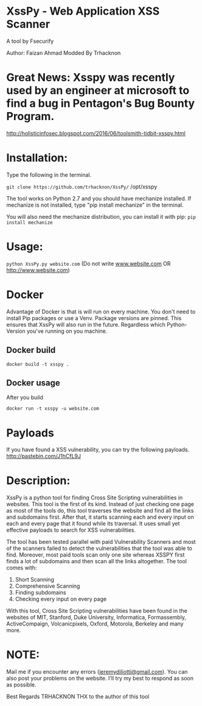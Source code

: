 # XssPy - Web Application XSS Scanner
A tool by Fsecurify

Author: Faizan Ahmad 
Modded By Trhacknon

# Great News: Xsspy was recently used by an engineer at microsoft to find a bug in Pentagon's Bug Bounty Program.
http://holisticinfosec.blogspot.com/2016/06/toolsmith-tidbit-xsspy.html

# Installation: 
Type the following in the terminal.

`git clone https://github.com/trhacknon/XssPy/` /opt/xsspy

The tool works on Python 2.7 and you should have mechanize installed. If mechanize is not installed, type "pip install mechanize" in the terminal.

You will also need the mechanize distribution, you can install it with pip:
```pip install mechanize```

# Usage: 
`python XssPy.py website.com` (Do not write www.website.com OR http://www.website.com)

# Docker
Advantage of Docker is that is will run on every machine. You don't need to install Pip packages or use a Venv.
Package versions are pinned. This ensures that XssPy will also run in the future. Regardless which Python-Version you've running on you machine.
## Docker build
```
docker build -t xsspy .
```
## Docker usage
After you build
```
docker run -t xsspy -u website.com
```

# Payloads
If you have found a XSS vulnerability, you can try the following payloads.
http://pastebin.com/J1hCfL9J

# Description: 
XssPy is a python tool for finding Cross Site Scripting vulnerabilities in websites. This tool is the first of its kind. Instead of just checking one page as most of the tools do, this tool traverses the website and find all the links and subdomains first. After that, it starts scanning each and every input on each and every page that it found while its traversal. It uses small yet effective payloads to search for XSS vulnerabilities. 

The tool has been tested parallel with paid Vulnerability Scanners and most of the scanners failed to detect the vulnerabilities that the tool was able to find. Moreover, most paid tools scan only one site whereas XSSPY first finds a lot of subdomains and then scan all the links altogether. The tool comes with:

1) Short Scanning
2) Comprehensive Scanning
3) Finding subdomains
4) Checking every input on every page

With this tool, Cross Site Scripting vulnerabilities have been found in the websites of MIT, Stanford, Duke University, Informatica, Formassembly, ActiveCompaign, Volcanicpixels, Oxford, Motorola, Berkeley and many more.


# NOTE: 
Mail me if you encounter any errors (jeremydiliotti@gmail.com). You can also post your problems on the website. I'll try my best to respond as soon as possible.

Best Regards
TRHACKNON THX to the author of this tool
